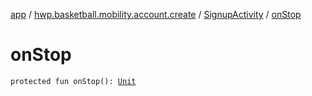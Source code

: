 [app](../../index.md) / [hwp.basketball.mobility.account.create](../index.md) / [SignupActivity](index.md) / [onStop](.)

# onStop

`protected fun onStop(): `[`Unit`](https://kotlinlang.org/api/latest/jvm/stdlib/kotlin/-unit/index.html)